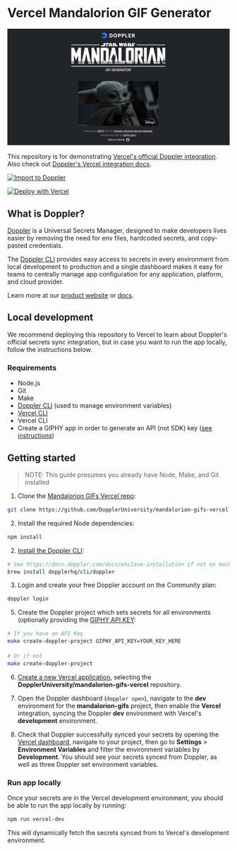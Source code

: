 # Vercel Mandalorion GIF Generator

![](public/images/og-image.jpg)

This repository is for demonstrating [Vercel's official Doppler integration](https://vercel.com/integrations/doppler). Also check out [Doppler's Vercel integration docs](https://docs.doppler.com/docs/vercel).

<a href="https://dashboard.doppler.com/workplace/template/import?template=https%3A%2F%2Fgithub.com%2FDopplerUniversity%2Fmandalorion-gifs-vercel%2Fblob%2Fmain%2Fdoppler-template.yaml"/><img src="https://raw.githubusercontent.com/DopplerUniversity/app-config-templates/main/doppler-button.svg" alt="Import to Doppler" /></a>

[![Deploy with Vercel](https://vercel.com/button)](https://vercel.com/new/git/external?repository-url=https%3A%2F%2Fgithub.com%2FDopplerUniversity%2Fmandalorion-gifs-vercel&env=GIPHY_TAG,GIPHY_RATING&envDescription=Click%20Learn%20More%20to%20view%20default%20environment%20variable%20values&envLink=https%3A%2F%2Fgithub.com%2FDopplerUniversity%2Fmandalorion-gifs-vercel%2Fblob%2Fmain%2Fsample.env&project-name=doppler-mandalorion-gifs&repo-name=mandalorion-gifs-vercel&redirect-url=https%3A%2F%2Fdashboard.doppler.com%2F&developer-id=oac_PwsovDZUAMuUygRu6bp4AMme&integration-ids=oac_UdMtwPpcN7yXVQsZFvMSQFy5)

## What is Doppler?

[Doppler](https://doppler.com/) is a Universal Secrets Manager, designed to make developers lives easier by removing the need for env files, hardcoded secrets, and copy-pasted credentials.

The [Doppler CLI](https://docs.doppler.com/docs) provides easy access to secrets in every environment from local development to production and a single dashboard makes it easy for teams to centrally manage app configuration for any application, platform, and cloud provider.

Learn more at our [product website](https://doppler.com) or [docs](https://docs.doppler.com/docs/).

## Local development

We recommend deploying this repository to Vercel to learn about Doppler's official secrets sync integration, but in case you want to run the app locally, follow the instructions below.

### Requirements

- Node.js
- Git
- Make
- [Doppler CLI](https://docs.doppler.com/docs/enclave-installation) (used to manage environment variables)
- [Vercel CLI](https://vercel.com/download)
- Vercel CLI
- Create a GIPHY app in order to generate an API (not SDK) key ([see instructions](https://developers.giphy.com/docs/api/#quick-start-guide))

## Getting started

> NOTE: This guide presumes you already have Node, Make, and Git installed

1. Clone the [Mandalorion GIFs Vercel repo](https://github.com/DopplerUniversity/mandalorion-gifs-vercel):
```sh
git clone https://github.com/DopplerUniversity/mandalorion-gifs-vercel
```

2. Install the required Node dependencies:
```sh
npm install
```

2. [Install the Doppler CLI](https://docs.doppler.com/docs/enclave-installation):
```sh
# See https://docs.doppler.com/docs/enclave-installation if not on macOS
brew install dopplerhq/cli/doppler
```

3. Login and create your free Doppler account on the Community plan:
```sh
doppler login
```

5. Create the Doppler project which sets secrets for all environments (optionally providing the [GIPHY API KEY](https://developers.giphy.com/docs/api/#quick-start-guide):
```sh
# If you have an API Key
make create-doppler-project GIPHY_API_KEY=YOUR_KEY_HERE

# Or if not
make create-doppler-project
```

6. [Create a new Vercel application](https://vercel.com/new), selecting the **DopplerUniversity/mandalorion-gifs-vercel** repository.

7. Open the Doppler dashboard (`doppler open`), navigate to the **dev** environment for the **mandalorion-gifs** project, then enable the **Vercel** integration, syncing the Doppler **dev** environment with Vercel's **development** environment.

8. Check that Doppler successfully synced your secrets by opening the [Vercel dashboard](https://vercel.com/), navigate to your project, then go to **Settings** > **Environment Variables** and filter the environment variables by **Development**. You should see your secrets synced from Doppler, as well as three Doppler set environment variables.

### Run app locally

Once your secrets are in the Vercel development environment, you should be able to run the app locally by running:

```sh
npm run vercel-dev
```

This will dynamically fetch the secrets synced from to Vercel's development environment.
